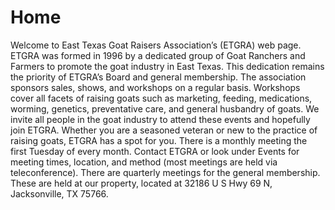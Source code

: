 ---
---

# Home

Welcome to East Texas Goat Raisers Association’s (ETGRA) web page. ETGRA was formed in 1996 by a dedicated group of Goat Ranchers and Farmers to promote the goat industry in East Texas. This dedication remains the priority of ETGRA’s Board and general membership. The association sponsors sales, shows, and workshops on a regular basis. Workshops cover all facets of raising goats such as marketing, feeding, medications, worming, genetics, preventative care, and general husbandry of goats. We invite all people in the goat industry to attend these events and hopefully join ETGRA. Whether you are a seasoned veteran or new to the practice of raising goats, ETGRA has a spot for you. There is a monthly meeting the first Tuesday of every month. Contact ETGRA or look under Events for meeting times, location, and method (most meetings are held via teleconference). There are quarterly meetings for the general membership. These are held at our property, located at 32186 U S Hwy 69 N, Jacksonville, TX 75766.